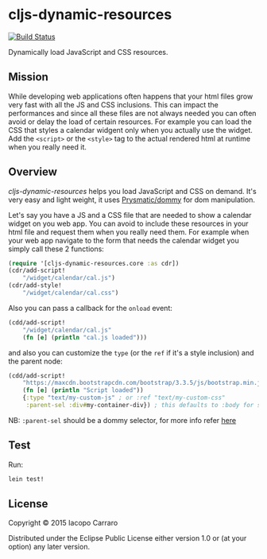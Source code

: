 # cljs-dynamic-resources
[![Build Status](https://travis-ci.org/bago2k4/cljs-dynamic-resources.svg?branch=master)](https://travis-ci.org/bago2k4/cljs-dynamic-resources)

Dynamically load JavaScript and CSS resources.

## Mission

While developing web applications often happens that your html files grow very fast with all the JS and CSS inclusions.
This can impact the performances and since all these files are not always needed you can often avoid or delay the load of certain resources.
For example you can load the CSS that styles a calendar widgent only when you actually use the widget.
Add the `<script>` or the `<style>` tag to the actual rendered html at runtime when you really need it.

## Overview

*cljs-dynamic-resources* helps you load JavaScript and CSS on demand. It's very easy and light weight, it uses [Prysmatic/dommy](https://github.com/Prismatic/dommy) for dom manipulation.

Let's say you have a JS and a CSS file that are needed to show a calendar widget on you web app.
You can avoid to include these resources in your html file and request them when you really need them.
For example when your web app navigate to the form that needs the calendar widget you simply call these 2 functions:

```clojure
(require '[cljs-dynamic-resources.core :as cdr])
(cdr/add-script!
    "/widget/calendar/cal.js")
(cdr/add-style!
    "/widget/calendar/cal.css")
```

Also you can pass a callback for the `onload` event:

```clojure
(cdd/add-script!
    "/widget/calendar/cal.js"
    (fn [e] (println "cal.js loaded")))
```

and also you can customize the `type` (or the `ref` if it's a style inclusion) and the parent node:

```clojure
(cdd/add-script!
    "https://maxcdn.bootstrapcdn.com/bootstrap/3.3.5/js/bootstrap.min.js"
    (fn [e] (println "Script loaded"))
    {:type "text/my-custom-js" ; or :ref "text/my-custom-css"
     :parent-sel :div#my-container-div}) ; this defaults to :body for scripts and to :head for styles
```

NB: `:parent-sel` should be a dommy selector, for more info refer [here](https://github.com/Prismatic/dommy)

## Test

Run:

```clojure
lein test!
```

## License

Copyright © 2015 Iacopo Carraro

Distributed under the Eclipse Public License either version 1.0 or (at your option) any later version.
